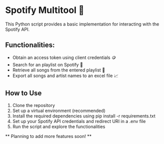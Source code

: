 # Spotify Multitool 🎵
This Python script provides a basic implementation for interacting with the Spotify API. 

## Functionalities: 

  - Obtain an access token using client credentials 🪙
  - Search for an playlist on Spotify 🎤
  - Retrieve all songs from the entered playlist 🎵
  - Export all songs and artist names to an excel file 📈

## How to Use

  1. Clone the repository
  2. Set up a virtual environment (recommended)
  3. Install the required dependencies using pip install -r requirements.txt
  4. Set up your Spotify API credentials and redirect URI in a .env file
  5. Run the script and explore the functionalities


** Planning to add more features soon! **
